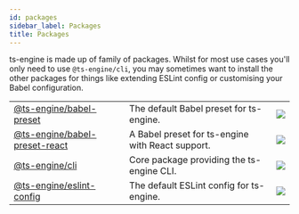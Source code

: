 ```yaml
---
id: packages
sidebar_label: Packages
title: Packages
---
```


ts-engine is made up of family of packages. Whilst for most use cases you'll only need to use `@ts-engine/cli`, you may sometimes want to install the other packages for things like extending ESLint config or customising your Babel configuration.

<table align="center">
  <tr>
    <td>
      <a href="https://github.com/ts-engine/ts-engine/tree/master/packages/babel-preset">@ts-engine/babel-preset</a>
    </td>
    <td>The default Babel preset for ts-engine.</td>
    <td>
      <a href="https://www.npmjs.com/package/@ts-engine/babel-preset" rel="noopener noreferrer" target="_blank">
        <img src="https://badgen.net/npm/v/@ts-engine/babel-preset" />
      </a>
    </td>
  </tr>
  <tr>
    <td>
      <a href="https://github.com/ts-engine/ts-engine/tree/master/packages/babel-preset-react">@ts-engine/babel-preset-react</a>
    </td>
    <td>A Babel preset for ts-engine with React support.</td>
    <td>
      <a href="https://www.npmjs.com/package/@ts-engine/babel-preset-react" rel="noopener noreferrer" target="_blank">
        <img src="https://badgen.net/npm/v/@ts-engine/babel-preset-react" />
      </a>
    </td>
  </tr>
  <tr>
    <td>
      <a href="https://github.com/ts-engine/ts-engine/tree/master/packages/cli">@ts-engine/cli</a>
    </td>
    <td>Core package providing the ts-engine CLI.</td>
    <td>
      <a href="https://www.npmjs.com/package/@ts-engine/cli" rel="noopener noreferrer" target="_blank">
        <img src="https://badgen.net/npm/v/@ts-engine/cli" />
      </a>
    </td>
  </tr>
  <tr>
    <td>
      <a href="https://github.com/ts-engine/ts-engine/tree/master/packages/eslint-config">@ts-engine/eslint-config</a>
    </td>
    <td>The default ESLint config for ts-engine.</td>
    <td>
      <a href="https://www.npmjs.com/package/@ts-engine/eslint-config" rel="noopener noreferrer" target="_blank">
        <img src="https://badgen.net/npm/v/@ts-engine/eslint-config" />
      </a>
    </td>
  </tr>
</table>
